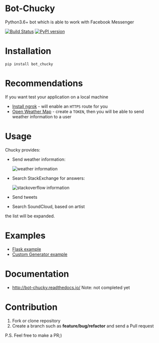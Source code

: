 # Bot-Chucky

Python3.6+ bot which is able to work with Facebook Messenger

[![Build Status](https://travis-ci.org/MichaelYusko/Bot-Chucky.svg?branch=master)](https://travis-ci.org/MichaelYusko/Bot-Chucky)
[![PyPI version](https://badge.fury.io/py/bot_chucky.svg)](https://badge.fury.io/py/bot_chucky)

Installation
=================================
```
pip install bot_chucky  
```

Recommendations
=================================
If you want test your application on  a local machine
 * [Install ngrok](https://ngrok.com/download) - will enable an `HTTPS` route for you
 * [Open Weather Map](https://openweathermap.org/api) - create a `TOKEN`, then you will be able to send weather information to a user


Usage
=================================
Chucky provides:


 * Send weather information:


    ![weather information](https://user-images.githubusercontent.com/13191999/27537700-a042c802-5a7d-11e7-8c24-e05052d23f89.jpg)

 * Search StackExchange for answers:


    ![stackoverflow information](https://user-images.githubusercontent.com/13191999/27538451-ab80a790-5a80-11e7-8406-7558d614708a.jpg)

 * Send tweets
 * Search SoundCloud, based on artist

the list will be expanded.

Examples
=================================
 * [Flask example](https://github.com/MichaelYusko/Bot-Chucky/blob/master/examples/flask_example.py)
 * [Custom Generator example](https://github.com/MichaelYusko/Bot-Chucky/blob/master/examples/custom_generator_example.py)


Documentation
=================================
 * http://bot-chucky.readthedocs.io/
 Note: not completed yet

Contribution
=================================
1. Fork or clone repository
2. Create a branch such as **feature/bug/refactor** and send a Pull request

P.S. Feel free to make a PR;)
